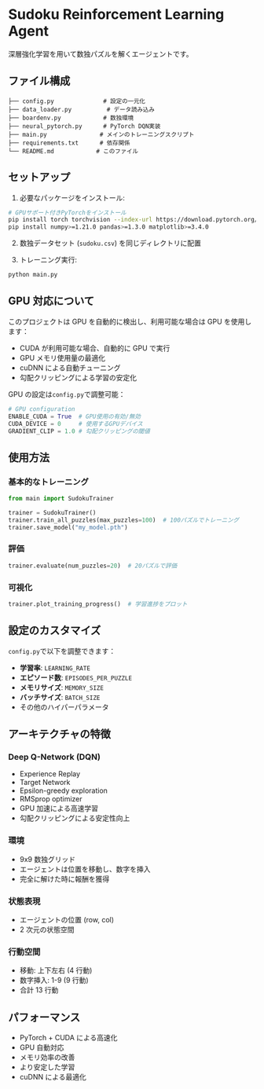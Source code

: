 # Sudoku Reinforcement Learning Agent

深層強化学習を用いて数独パズルを解くエージェントです。

## ファイル構成

```
├── config.py              # 設定の一元化
├── data_loader.py          # データ読み込み
├── boardenv.py            # 数独環境
├── neural_pytorch.py      # PyTorch DQN実装
├── main.py               # メインのトレーニングスクリプト
├── requirements.txt      # 依存関係
└── README.md            # このファイル
```

## セットアップ

1. 必要なパッケージをインストール:

```bash
# GPUサポート付きPyTorchをインストール
pip install torch torchvision --index-url https://download.pytorch.org/whl/cu124
pip install numpy>=1.21.0 pandas>=1.3.0 matplotlib>=3.4.0
```

2. 数独データセット (`sudoku.csv`) を同じディレクトリに配置

3. トレーニング実行:

```bash
python main.py
```

## GPU 対応について

このプロジェクトは GPU を自動的に検出し、利用可能な場合は GPU を使用します：

- CUDA が利用可能な場合、自動的に GPU で実行
- GPU メモリ使用量の最適化
- cuDNN による自動チューニング
- 勾配クリッピングによる学習の安定化

GPU の設定は`config.py`で調整可能：

```python
# GPU configuration
ENABLE_CUDA = True  # GPU使用の有効/無効
CUDA_DEVICE = 0     # 使用するGPUデバイス
GRADIENT_CLIP = 1.0 # 勾配クリッピングの閾値
```

## 使用方法

### 基本的なトレーニング

```python
from main import SudokuTrainer

trainer = SudokuTrainer()
trainer.train_all_puzzles(max_puzzles=100)  # 100パズルでトレーニング
trainer.save_model("my_model.pth")
```

### 評価

```python
trainer.evaluate(num_puzzles=20)  # 20パズルで評価
```

### 可視化

```python
trainer.plot_training_progress()  # 学習進捗をプロット
```

## 設定のカスタマイズ

`config.py`で以下を調整できます：

- **学習率**: `LEARNING_RATE`
- **エピソード数**: `EPISODES_PER_PUZZLE`
- **メモリサイズ**: `MEMORY_SIZE`
- **バッチサイズ**: `BATCH_SIZE`
- その他のハイパーパラメータ

## アーキテクチャの特徴

### Deep Q-Network (DQN)

- Experience Replay
- Target Network
- Epsilon-greedy exploration
- RMSprop optimizer
- GPU 加速による高速学習
- 勾配クリッピングによる安定性向上

### 環境

- 9x9 数独グリッド
- エージェントは位置を移動し、数字を挿入
- 完全に解けた時に報酬を獲得

### 状態表現

- エージェントの位置 (row, col)
- 2 次元の状態空間

### 行動空間

- 移動: 上下左右 (4 行動)
- 数字挿入: 1-9 (9 行動)
- 合計 13 行動

## パフォーマンス

- PyTorch + CUDA による高速化
- GPU 自動対応
- メモリ効率の改善
- より安定した学習
- cuDNN による最適化
